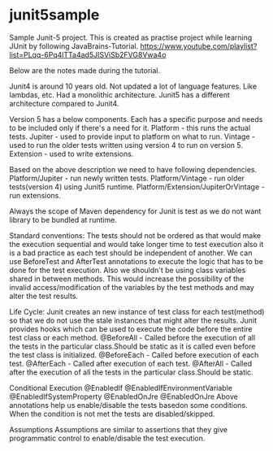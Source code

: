 # junit5sample
Sample Junit-5 project.
This is created as practise project while learning JUnit by following JavaBrains-Tutorial. 
https://www.youtube.com/playlist?list=PLqq-6Pq4lTTa4ad5JISViSb2FVG8Vwa4o

Below are the notes made during the tutorial.

Junit4 is around 10 years old. Not updated a lot of language features. Like lambdas, etc. Had a monolithic architecture.
Junit5 has a different architecture compared to Junit4.

Version 5 has a below components. Each has a specific purpose and needs to be included only if there's a need for it.
Platform - this runs the actual tests.
Jupiter - used to provide input to platform on what to run.
Vintage - used to run the older tests written using version 4 to run on version 5.
Extension - used to write extensions.

Based on the above description we need to have following dependencies.
Platform/Jupiter - run newly written tests.
Platform/Vintage - run older tests(version 4) using Junit5 runtime.
Platform/Extension/JupiterOrVintage - run extensions.

Always the scope of Maven dependency for Junit is test as we do not want library to be bundled at runtime.

Standard conventions:
The tests should not be ordered as that would make the execution sequential and would take longer time to test execution also it is a bad practice as
each test should be independent of another. We can use BeforeTest and AfterTest annotations to execute the logic that has to be done for the test execution.
Also we shouldn't be using class variables shared in between methods. This would increase the possibility of the invalid access/modification of
the variables by the test methods and may alter the test results.

Life Cycle:
Junit creates an new instance of test class for each test(method) so that we do not use the stale instances that might alter the results.
Junit provides hooks which can be used to execute the code before the entire test class or each method.
@BeforeAll - Called before the execution of all the tests in the particular class.Should be static as it is called even before the test class is initialized.
@BeforeEach - Called before execution of each test.
@AfterEach - Called after execution of each test.
@AfterAll - Called after the execution of all the tests in the particular class.Should be static.

Conditional Execution
@EnabledIf
@EnabledIfEnvironmentVariable
@EnabledIfSystemProperty
@EnabledOnJre
@EnabledOnJre
Above annotations help us enable/disable the tests basedon some conditions. When the condition is not met the tests are disabled/skipped.

Assumptions
Assumptions are similar to assertions that they give programmatic control to enable/disable the test execution.
